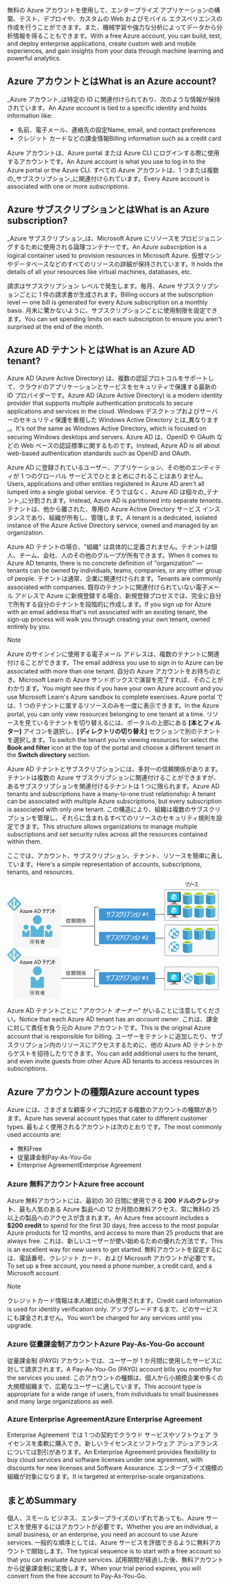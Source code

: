 <span data-ttu-id="9b41f-101">無料の Azure アカウントを使用して、エンタープライズ アプリケーションの構築、テスト、デプロイや、カスタムの Web およびモバイル エクスペリエンスの作成を行うことができます。また、機械学習や強力な分析によってデータから分析情報を得ることもできます。</span><span class="sxs-lookup"><span data-stu-id="9b41f-101">With a free Azure account, you can build, test, and deploy enterprise applications, create custom web and mobile experiences, and gain insights from your data through machine learning and powerful analytics.</span></span>

## <a name="what-is-an-azure-account"></a><span data-ttu-id="9b41f-102">Azure アカウントとは</span><span class="sxs-lookup"><span data-stu-id="9b41f-102">What is an Azure account?</span></span>

<span data-ttu-id="9b41f-103">_Azure アカウント_は特定の ID に関連付けられており、次のような情報が保持されています。</span><span class="sxs-lookup"><span data-stu-id="9b41f-103">An _Azure account_ is tied to a specific identity and holds information like:</span></span>

- <span data-ttu-id="9b41f-104">名前、電子メール、連絡先の設定</span><span class="sxs-lookup"><span data-stu-id="9b41f-104">Name, email, and contact preferences</span></span>
- <span data-ttu-id="9b41f-105">クレジット カードなどの課金情報</span><span class="sxs-lookup"><span data-stu-id="9b41f-105">Billing information such as a credit card</span></span>

<span data-ttu-id="9b41f-106">Azure アカウントは、Azure portal または Azure CLI にログインする際に使用するアカウントです。</span><span class="sxs-lookup"><span data-stu-id="9b41f-106">An Azure account is what you use to log in to the Azure portal or the Azure CLI.</span></span> <span data-ttu-id="9b41f-107">すべての Azure アカウントは、1 つまたは複数の_サブスクリプション_に関連付けられています。</span><span class="sxs-lookup"><span data-stu-id="9b41f-107">Every Azure account is associated with one or more  _subscriptions_.</span></span>

## <a name="what-is-an-azure-subscription"></a><span data-ttu-id="9b41f-108">Azure サブスクリプションとは</span><span class="sxs-lookup"><span data-stu-id="9b41f-108">What is an Azure subscription?</span></span>

<span data-ttu-id="9b41f-109">_Azure サブスクリプション_は、Microsoft Azure にリソースをプロビジョニングするために使用される論理コンテナーです。</span><span class="sxs-lookup"><span data-stu-id="9b41f-109">An _Azure subscription_ is a logical container used to provision resources in Microsoft Azure.</span></span> <span data-ttu-id="9b41f-110">仮想マシンやデータベースなどのすべてのリソースの詳細が保持されています。</span><span class="sxs-lookup"><span data-stu-id="9b41f-110">It holds the details of all your resources like virtual machines, databases, etc.</span></span>

<span data-ttu-id="9b41f-111">請求はサブスクリプション レベルで発生します。毎月、Azure サブスクリプションごとに 1 件の請求書が生成されます。</span><span class="sxs-lookup"><span data-stu-id="9b41f-111">Billing occurs at the subscription level &mdash; one bill is generated for every Azure subscription on a monthly basis.</span></span> <span data-ttu-id="9b41f-112">月末に驚かないように、サブスクリプションごとに使用制限を設定できます。</span><span class="sxs-lookup"><span data-stu-id="9b41f-112">You can set spending limits on each subscription to ensure you aren't surprised at the end of the month.</span></span>

## <a name="what-is-an-azure-ad-tenant"></a><span data-ttu-id="9b41f-113">Azure AD テナントとは</span><span class="sxs-lookup"><span data-stu-id="9b41f-113">What is an Azure AD tenant?</span></span>

<span data-ttu-id="9b41f-114">Azure AD (Azure Active Directory) は、複数の認証プロトコルをサポートして、クラウドのアプリケーションとサービスをセキュリティで保護する最新の ID プロバイダーです。</span><span class="sxs-lookup"><span data-stu-id="9b41f-114">Azure AD (Azure Active Directory) is a modern identity provider that supports multiple authentication protocols to secure applications and services in the cloud.</span></span> <span data-ttu-id="9b41f-115">Windows デスクトップおよびサーバーのセキュリティ保護を重視した Windows Active Directory とは_異なります_。</span><span class="sxs-lookup"><span data-stu-id="9b41f-115">It's _not_ the same as Windows Active Directory, which is focused on securing Windows desktops and servers.</span></span> <span data-ttu-id="9b41f-116">Azure AD は、OpenID や OAuth などの Web ベースの認証標準に関するものです。</span><span class="sxs-lookup"><span data-stu-id="9b41f-116">Instead, Azure AD is all about web-based authentication standards such as OpenID and OAuth.</span></span>

<span data-ttu-id="9b41f-117">Azure AD に登録されているユーザー、アプリケーション、その他のエンティティが 1 つのグローバル サービスでひとまとめにされることはありません。</span><span class="sxs-lookup"><span data-stu-id="9b41f-117">Users, applications and other entities registered in Azure AD aren't all lumped into a single global service.</span></span> <span data-ttu-id="9b41f-118">そうではなく、Azure AD は個々の_テナント_に分割されます。</span><span class="sxs-lookup"><span data-stu-id="9b41f-118">Instead, Azure AD is partitioned into separate _tenants_.</span></span> <span data-ttu-id="9b41f-119">テナントは、他から離された、専用の Azure Active Directory サービス インスタンスであり、組織が所有し、管理します。</span><span class="sxs-lookup"><span data-stu-id="9b41f-119">A tenant is a dedicated, isolated instance of the Azure Active Directory service, owned and managed by an organization.</span></span>

<span data-ttu-id="9b41f-120">Azure AD テナントの場合、"組織" は具体的に定義されません。テナントは個人、チーム、会社、人のその他のグループが所有できます。</span><span class="sxs-lookup"><span data-stu-id="9b41f-120">When it comes to Azure AD tenants, there is no concrete definition of "organization" &mdash; tenants can be owned by individuals, teams, companies, or any other group of people.</span></span> <span data-ttu-id="9b41f-121">テナントは通常、企業に関連付けられます。</span><span class="sxs-lookup"><span data-stu-id="9b41f-121">Tenants are commonly associated with companies.</span></span> <span data-ttu-id="9b41f-122">既存のテナントに関連付けられていない電子メール アドレスで Azure に新規登録する場合、新規登録プロセスでは、完全に自分で所有する自分のテナントを段階的に作成します。</span><span class="sxs-lookup"><span data-stu-id="9b41f-122">If you sign up for Azure with an email address that's not associated with an existing tenant, the sign-up process will walk you through creating your own tenant, owned entirely by you.</span></span>

> [!NOTE]
> <span data-ttu-id="9b41f-123">Azure のサインインに使用する電子メール アドレスは、複数のテナントに関連付けることができます。</span><span class="sxs-lookup"><span data-stu-id="9b41f-123">The email address you use to sign in to Azure can be associated with more than one tenant.</span></span> <span data-ttu-id="9b41f-124">自分の Azure アカウントをお持ちのとき、Microsoft Learn の Azure サンドボックスで演習を完了すれば、そのことがわかります。</span><span class="sxs-lookup"><span data-stu-id="9b41f-124">You might see this if you have your own Azure account and you use Microsoft Learn's Azure sandbox to complete exercises.</span></span> <span data-ttu-id="9b41f-125">Azure portal では、1 つのテナントに属するリソースのみを一度に表示できます。</span><span class="sxs-lookup"><span data-stu-id="9b41f-125">In the Azure portal, you can only view resources belonging to one tenant at a time.</span></span> <span data-ttu-id="9b41f-126">リソースを見ているテナントを切り替えるには、ポータルの上部にある **[本とフィルター]** アイコンを選択し、**[ディレクトリの切り替え]** セクションで別のテナントを選択します。</span><span class="sxs-lookup"><span data-stu-id="9b41f-126">To switch the tenant you're viewing resources for select the **Book and filter** icon at the top of the portal and choose a different tenant in the **Switch directory** section.</span></span>

<span data-ttu-id="9b41f-127">Azure AD テナントとサブスクリプションには、多対一の信頼関係があります。テナントは複数の Azure サブスクリプションに関連付けることができますが、あるサブスクリプションを関連付けるテナントは 1 つに限られます。</span><span class="sxs-lookup"><span data-stu-id="9b41f-127">Azure AD tenants and subscriptions have a many-to-one trust relationship: A tenant can be associated with multiple Azure subscriptions, but every subscription is associated with only one tenant.</span></span> <span data-ttu-id="9b41f-128">この構造により、組織は複数のサブスクリプションを管理し、それらに含まれるすべてのリソースのセキュリティ規則を設定できます。</span><span class="sxs-lookup"><span data-stu-id="9b41f-128">This structure allows organizations to manage multiple subscriptions and set security rules across all the resources contained within them.</span></span>

<span data-ttu-id="9b41f-129">ここでは、アカウント、サブスクリプション、テナント、リソースを簡単に表しています。</span><span class="sxs-lookup"><span data-stu-id="9b41f-129">Here's a simple representation of accounts, subscriptions, tenants, and resources.</span></span>

![アカウント、テナント、サブスクリプション、リソースの連携の図](../media/3-azure-ad-tenant.png)

<span data-ttu-id="9b41f-131">Azure AD テナントごとに "_アカウント オーナー_" がいることに注意してください。</span><span class="sxs-lookup"><span data-stu-id="9b41f-131">Notice that each Azure AD tenant has an _account owner_.</span></span> <span data-ttu-id="9b41f-132">これは、課金に対して責任を負う元の Azure アカウントです。</span><span class="sxs-lookup"><span data-stu-id="9b41f-132">This is the original Azure account that is responsible for billing.</span></span> <span data-ttu-id="9b41f-133">ユーザーをテナントに追加したり、サブスクリプション内のリソースにアクセスするために、他の Azure AD テナントからゲストを招待したりできます。</span><span class="sxs-lookup"><span data-stu-id="9b41f-133">You can add additional users to the tenant, and even invite guests from other Azure AD tenants to access resources in subscriptions.</span></span>

## <a name="azure-account-types"></a><span data-ttu-id="9b41f-134">Azure アカウントの種類</span><span class="sxs-lookup"><span data-stu-id="9b41f-134">Azure account types</span></span>

<span data-ttu-id="9b41f-135">Azure には、さまざまな顧客タイプに対応する複数のアカウントの種類があります。</span><span class="sxs-lookup"><span data-stu-id="9b41f-135">Azure has several account types that cater to different customer types.</span></span> <span data-ttu-id="9b41f-136">最もよく使用されるアカウントは次のとおりです。</span><span class="sxs-lookup"><span data-stu-id="9b41f-136">The most commonly used accounts are:</span></span>

- <span data-ttu-id="9b41f-137">無料</span><span class="sxs-lookup"><span data-stu-id="9b41f-137">Free</span></span>
- <span data-ttu-id="9b41f-138">従量課金制</span><span class="sxs-lookup"><span data-stu-id="9b41f-138">Pay-As-You-Go</span></span>
- <span data-ttu-id="9b41f-139">Enterprise Agreement</span><span class="sxs-lookup"><span data-stu-id="9b41f-139">Enterprise Agreement</span></span>

### <a name="azure-free-account"></a><span data-ttu-id="9b41f-140">Azure 無料アカウント</span><span class="sxs-lookup"><span data-stu-id="9b41f-140">Azure free account</span></span>

<span data-ttu-id="9b41f-141">Azure 無料アカウントには、最初の 30 日間に使用できる **200 ドルのクレジット**、最も人気のある Azure 製品への 12 か月間の無料アクセス、常に無料の 25 以上の製品へのアクセスが含まれます。</span><span class="sxs-lookup"><span data-stu-id="9b41f-141">An Azure free account includes a **$200 credit** to spend for the first 30 days, free access to the most popular Azure products for 12 months, and access to more than 25 products that are always free.</span></span> <span data-ttu-id="9b41f-142">これは、新しいユーザーが使い始めるための優れた方法です。</span><span class="sxs-lookup"><span data-stu-id="9b41f-142">This is an excellent way for new users to get started.</span></span> <span data-ttu-id="9b41f-143">無料アカウントを設定するには、電話番号、クレジット カード、および Microsoft アカウントが必要です。</span><span class="sxs-lookup"><span data-stu-id="9b41f-143">To set up a free account, you need a phone number, a credit card, and a Microsoft account.</span></span>

> [!NOTE]
> <span data-ttu-id="9b41f-144">クレジットカード情報は本人確認にのみ使用されます。</span><span class="sxs-lookup"><span data-stu-id="9b41f-144">Credit card information is used for identity verification only.</span></span> <span data-ttu-id="9b41f-145">アップグレードするまで、どのサービスにも課金されません。</span><span class="sxs-lookup"><span data-stu-id="9b41f-145">You won’t be charged for any services until you upgrade.</span></span>

### <a name="azure-pay-as-you-go-account"></a><span data-ttu-id="9b41f-146">Azure 従量課金制アカウント</span><span class="sxs-lookup"><span data-stu-id="9b41f-146">Azure Pay-As-You-Go account</span></span>

<span data-ttu-id="9b41f-147">従量課金制 (PAYG) アカウントでは、ユーザーが 1 か月間に使用したサービスに対して請求されます。</span><span class="sxs-lookup"><span data-stu-id="9b41f-147">A Pay-As-You-Go (PAYG) account bills you monthly for the services you used.</span></span> <span data-ttu-id="9b41f-148">このアカウントの種類は、個人から小規模企業や多くの大規模組織まで、広範なユーザーに適しています。</span><span class="sxs-lookup"><span data-stu-id="9b41f-148">This account type is appropriate for a wide range of users, from individuals to small businesses and many large organizations as well.</span></span>

### <a name="azure-enterprise-agreement"></a><span data-ttu-id="9b41f-149">Azure Enterprise Agreement</span><span class="sxs-lookup"><span data-stu-id="9b41f-149">Azure Enterprise Agreement</span></span>

<span data-ttu-id="9b41f-150">Enterprise Agreement では 1 つの契約でクラウド サービスやソフトウェア ライセンスを柔軟に購入でき、新しいライセンスとソフトウェア アシュアランスについては割引があります。</span><span class="sxs-lookup"><span data-stu-id="9b41f-150">An Enterprise Agreement provides flexibility to buy cloud services and software licenses under one agreement, with discounts for new licenses and Software Assurance.</span></span> <span data-ttu-id="9b41f-151">エンタープライズ規模の組織が対象になります。</span><span class="sxs-lookup"><span data-stu-id="9b41f-151">It is targeted at enterprise-scale organizations.</span></span>

## <a name="summary"></a><span data-ttu-id="9b41f-152">まとめ</span><span class="sxs-lookup"><span data-stu-id="9b41f-152">Summary</span></span>

<span data-ttu-id="9b41f-153">個人、スモール ビジネス、エンタープライズのいずれであっても、Azure サービスを使用するにはアカウントが必要です。</span><span class="sxs-lookup"><span data-stu-id="9b41f-153">Whether you are an individual, a small business, or an enterprise, you need an account to use Azure services.</span></span> <span data-ttu-id="9b41f-154">一般的な順序としては、Azure サービスを評価できるように無料アカウントで開始します。</span><span class="sxs-lookup"><span data-stu-id="9b41f-154">The typical sequence is to start with a free account so that you can evaluate Azure services.</span></span> <span data-ttu-id="9b41f-155">試用期間が経過した後、無料アカウントから従量課金制に変換します。</span><span class="sxs-lookup"><span data-stu-id="9b41f-155">When your trial period expires, you will convert from the free account to Pay-As-You-Go.</span></span>